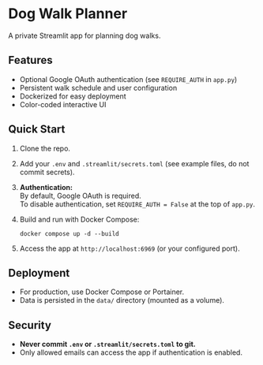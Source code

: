 # Dog Walk Planner

A private Streamlit app for planning dog walks.

## Features

- Optional Google OAuth authentication (see `REQUIRE_AUTH` in `app.py`)
- Persistent walk schedule and user configuration
- Dockerized for easy deployment
- Color-coded interactive UI

## Quick Start

1. Clone the repo.
2. Add your `.env` and `.streamlit/secrets.toml` (see example files, do not commit secrets).
3. **Authentication:**  
   By default, Google OAuth is required.  
   To disable authentication, set `REQUIRE_AUTH = False` at the top of `app.py`.
4. Build and run with Docker Compose:

   ```
   docker compose up -d --build
   ```

5. Access the app at `http://localhost:6969` (or your configured port).

## Deployment

- For production, use Docker Compose or Portainer.
- Data is persisted in the `data/` directory (mounted as a volume).

## Security

- **Never commit `.env` or `.streamlit/secrets.toml` to git.**
- Only allowed emails can access the app if authentication is enabled.
